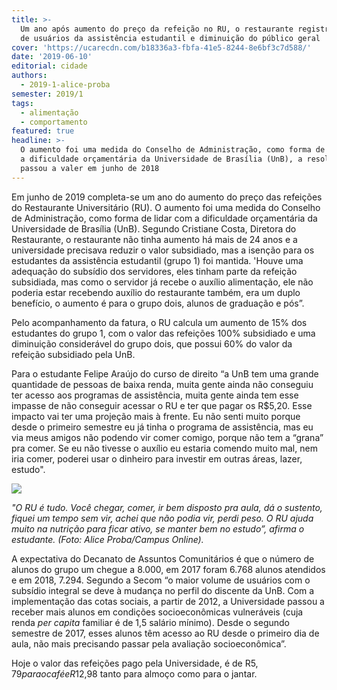 ```yaml
---
title: >-
  Um ano após aumento do preço da refeição no RU, o restaurante registra aumento
  de usuários da assistência estudantil e diminuição do público geral
cover: 'https://ucarecdn.com/b18336a3-fbfa-41e5-8244-8e6bf3c7d588/'
date: '2019-06-10'
editorial: cidade
authors:
  - 2019-1-alice-proba
semester: 2019/1
tags:
  - alimentação
  - comportamento
featured: true
headline: >-
  O aumento foi uma medida do Conselho de Administração, como forma de lidar com
  a dificuldade orçamentária da Universidade de Brasília (UnB), a resolução
  passou a valer em junho de 2018
---
```

Em junho de 2019 completa-se um ano do aumento do preço das refeições do Restaurante Universitário (RU). O aumento foi uma medida do Conselho de Administração, como forma de lidar com a dificuldade orçamentária da Universidade de Brasília (UnB). Segundo Cristiane Costa, Diretora do Restaurante, o restaurante não tinha aumento há mais de 24 anos e a universidade precisava reduzir o valor subsidiado, mas a isenção para os estudantes da assistência estudantil (grupo 1) foi mantida. 'Houve uma adequação do subsídio dos servidores, eles tinham parte da refeição subsidiada, mas como o servidor já recebe o auxílio alimentação, ele não poderia estar recebendo auxílio do restaurante também, era um duplo benefício, o aumento é para o grupo dois, alunos de graduação e pós”.

Pelo acompanhamento da fatura, o RU calcula um aumento de 15% dos estudantes do grupo 1, com o valor das refeições 100% subsidiado e uma diminuição considerável do grupo dois, que possui 60% do valor da refeição subsidiado pela UnB.

Para o estudante Felipe Araújo do curso de direito “a UnB tem uma grande quantidade de pessoas de baixa renda, muita gente ainda não conseguiu ter acesso aos programas de assistência, muita gente ainda tem esse impasse de não conseguir acessar o RU e ter que pagar os R$5,20. Esse impacto vai ter uma projeção mais à frente. Eu não senti muito porque desde o primeiro semestre eu já tinha o programa de assistência, mas eu via meus amigos não podendo vir comer comigo, porque não tem a “grana” pra comer. Se eu não tivesse o auxílio eu estaria comendo muito mal, nem iria comer, poderei usar o dinheiro para investir em outras áreas, lazer, estudo".

![](https://ucarecdn.com/5087ce32-00c7-4bea-8c70-b51d24d5fb5a/-/crop/774x672/0,239/-/preview/)

_"O RU é tudo. Você chegar, comer, ir bem disposto pra aula, dá o sustento, fiquei um tempo sem vir, achei que não podia vir, perdi peso. O RU ajuda muito na nutrição para ficar ativo, se manter bem no estudo”, afirma o estudante. (Foto: Alice Proba/Campus Online)._ 

A expectativa do Decanato de Assuntos Comunitários é que o número de alunos do grupo um chegue a 8.000, em 2017 foram 6.768 alunos atendidos e em 2018, 7.294. Segundo a Secom “o maior volume de usuários com o subsídio integral se deve à mudança no perfil do discente da UnB. Com a implementação das cotas sociais, a partir de 2012, a Universidade passou a receber mais alunos em condições socioeconômicas vulneráveis (cuja renda _per capita_ familiar é de 1,5 salário mínimo). Desde o segundo semestre de 2017, esses alunos têm acesso ao RU desde o primeiro dia de aula, não mais precisando passar pela avaliação socioeconômica”.

Hoje o valor das refeições pago pela Universidade, é de R$5,79 para o café e R$12,98 tanto para almoço como para o jantar.
